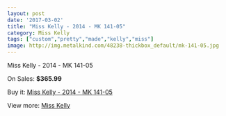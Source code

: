 ```yaml
---
layout: post
date: '2017-03-02'
title: "Miss Kelly - 2014 - MK 141-05"
category: Miss Kelly
tags: ["custom","pretty","made","kelly","miss"]
image: http://img.metalkind.com/48238-thickbox_default/mk-141-05.jpg
---
```

Miss Kelly - 2014 - MK 141-05

On Sales: **$365.99**
<a href="https://www.metalkind.com/en/miss-kelly/2793-mk-141-05.html"><amp-img layout="responsive" width="600" height="600" src="//img.metalkind.com/48238-thickbox_default/mk-141-05.jpg" alt="Miss Kelly - 2014 - MK 141-05 0" /></a>
<a href="https://www.metalkind.com/en/miss-kelly/2793-mk-141-05.html"><amp-img layout="responsive" width="600" height="600" src="//img.metalkind.com/48239-thickbox_default/mk-141-05.jpg" alt="Miss Kelly - 2014 - MK 141-05 1" /></a>
<a href="https://www.metalkind.com/en/miss-kelly/2793-mk-141-05.html"><amp-img layout="responsive" width="600" height="600" src="//img.metalkind.com/48240-thickbox_default/mk-141-05.jpg" alt="Miss Kelly - 2014 - MK 141-05 2" /></a>

Buy it: [Miss Kelly - 2014 - MK 141-05](https://www.metalkind.com/en/miss-kelly/2793-mk-141-05.html "Miss Kelly - 2014 - MK 141-05")

View more: [Miss Kelly](https://www.metalkind.com/en/87-miss-kelly "Miss Kelly")